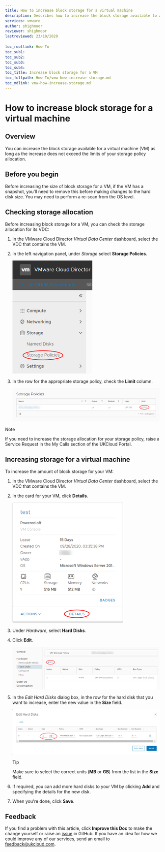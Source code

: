 ```yaml
---
title: How to increase block storage for a virtual machine
description: Describes how to increase the block storage available to a virtual machine (VM)
services: vmware
author: shighmoor
reviewer: shighmoor
lastreviewed: 23/10/2020

toc_rootlink: How To
toc_sub1:
toc_sub2:
toc_sub3:
toc_sub4:
toc_title: Increase block storage for a VM
toc_fullpath: How To/vmw-how-increase-storage.md
toc_mdlink: vmw-how-increase-storage.md
---
```


# How to increase block storage for a virtual machine

## Overview

You can increase the block storage available for a virtual machine (VM) as long as the increase does not exceed the limits of your storage policy allocation.

## Before you begin

Before increasing the size of block storage for a VM, if the VM has a snapshot, you'll need to remove this before making changes to the hard disk size. You may need to perform a re-scan from the OS level.

## Checking storage allocation

Before increasing block storage for a VM, you can check the storage allocation for its VDC:

1. In the VMware Cloud Director *Virtual Data Center* dashboard, select the VDC that contains the VM.

2. In the left navigation panel, under *Storage* select **Storage Policies**.

    ![Storage Policies menu option in VMware Cloud Director](images/vmw-vcd10.1-mnu-storage-policies.png)

3. In the row for the appropriate storage policy, check the **Limit** column.

    ![Storage policy limit](images/vmw-vcd10.1-storage-limit.png)

> [!NOTE]
> If you need to increase the storage allocation for your storage policy, raise a Service Request in the My Calls section of the UKCloud Portal.

## Increasing storage for a virtual machine

To increase the amount of block storage for your VM:

1. In the VMware Cloud Director *Virtual Data Center* dashboard, select the VDC that contains the VM.

2. In the card for your VM, click **Details**.

    ![VM Details menu option](images/vmw-vcd10.1-mnu-vm-details.png)

3. Under *Hardware*, select **Hard Disks**.

4. Click **Edit**.

    ![Edit hard disks button](images/vmw-vcd10.1-btn-vm-hard-disks-edit.png)

5. In the *Edit Hard Disks* dialog box, in the row for the hard disk that you want to increase, enter the new value in the **Size** field.

    ![Edit Hard Disks dialog box](images/vmw-vcd10.1-edit-hard-disks.png)

    > [!TIP]
    > Make sure to select the correct units (**MB** or **GB**) from the list in the **Size** field.

6. If required, you can add more hard disks to your VM by clicking **Add** and specifying the details for the new disk.

7. When you're done, click **Save**.

## Feedback

If you find a problem with this article, click **Improve this Doc** to make the change yourself or raise an [issue](https://github.com/UKCloud/documentation/issues) in GitHub. If you have an idea for how we could improve any of our services, send an email to <feedback@ukcloud.com>.
